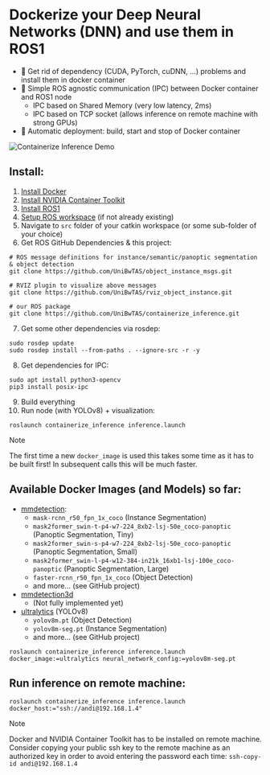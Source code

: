 # Dockerize your Deep Neural Networks (DNN) and use them in ROS1

- 🚀 Get rid of dependency (CUDA, PyTorch, cuDNN, ...) problems and install them in docker container
- 🚀 Simple ROS agnostic communication (IPC) between Docker container and ROS1 node
  - IPC based on Shared Memory (very low latency, 2ms)
  - IPC based on TCP socket (allows inference on remote machine with strong GPUs)
- 🚀 Automatic deployment: build, start and stop of Docker container

![Containerize Inference Demo](https://github.com/UniBwTAS/containerize_inference/blob/master/assets/demo.gif)

## Install:

1. [Install Docker](https://docs.docker.com/engine/install/ubuntu/)
2. [Install NVIDIA Container Toolkit](https://docs.nvidia.com/datacenter/cloud-native/container-toolkit/latest/install-guide.html#installing-with-apt)
3. [Install ROS1](http://wiki.ros.org/noetic/Installation/Ubuntu)
4. [Setup ROS workspace](https://catkin-tools.readthedocs.io/en/latest/quick_start.html#initializing-a-new-workspace) (if not already existing)
5. Navigate to `src` folder of your catkin workspace (or some sub-folder of your choice)
6. Get ROS GitHub Dependencies & this project:
```shell
# ROS message definitions for instance/semantic/panoptic segmentation & object detection
git clone https://github.com/UniBwTAS/object_instance_msgs.git

# RVIZ plugin to visualize above messages
git clone https://github.com/UniBwTAS/rviz_object_instance.git

# our ROS package
git clone https://github.com/UniBwTAS/containerize_inference.git
```
7. Get some other dependencies via rosdep:
```shell
sudo rosdep update
sudo rosdep install --from-paths . --ignore-src -r -y
```
8. Get dependencies for IPC:
```shell
sudo apt install python3-opencv
pip3 install posix-ipc
```
9. Build everything
10. Run node (with YOLOv8) + visualization:
```shell
roslaunch containerize_inference inference.launch
```
> [!NOTE]
> The first time a new `docker_image` is used this takes some time as it has to be built first! In subsequent calls this will be much faster.

## Available Docker Images (and Models) so far:
- [mmdetection](https://github.com/open-mmlab/mmdetection/tree/main/configs):
  - `mask-rcnn_r50_fpn_1x_coco` (Instance Segmentation)
  - `mask2former_swin-t-p4-w7-224_8xb2-lsj-50e_coco-panoptic` (Panoptic Segmentation, Tiny)
  - `mask2former_swin-s-p4-w7-224_8xb2-lsj-50e_coco-panoptic` (Panoptic Segmentation, Small)
  - `mask2former_swin-l-p4-w12-384-in21k_16xb1-lsj-100e_coco-panoptic` (Panoptic Segmentation, Large)
  - `faster-rcnn_r50_fpn_1x_coco` (Object Detection)
  - and more... (see GitHub project)
- [mmdetection3d](https://github.com/open-mmlab/mmdetection3d/tree/main/configs)
  - (Not fully implemented yet)
- [ultralytics](https://github.com/ultralytics/ultralytics) (YOLOv8)
  - `yolov8m.pt` (Object Detection)
  - `yolov8m-seg.pt` (Instance Segmentation)
  - and more... (see GitHub project)

```shell
roslaunch containerize_inference inference.launch docker_image:=ultralytics neural_network_config:=yolov8m-seg.pt
```

## Run inference on remote machine:
```shell
roslaunch containerize_inference inference.launch docker_host:="ssh://andi@192.168.1.4"
```
> [!NOTE]
> Docker and NVIDIA Container Toolkit has to be installed on remote machine. Consider copying your public ssh key to the 
> remote machine as an authorized key in order to avoid entering the password each time: `ssh-copy-id andi@192.168.1.4`
